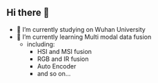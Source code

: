 ## Hi there 👋


- 🔭 I’m currently studying on Wuhan University
- 🌱 I’m currently learning Multi modal data fusion 
  - including:
    - HSI and MSI fusion
    - RGB and IR fusion
    - Auto Encoder
    - and so on...
